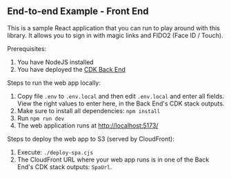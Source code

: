 ## End-to-end Example - Front End

This is a sample React application that you can run to play around with this library. It allows you to sign in with magic links and FIDO2 (Face ID / Touch).

Prerequisites:

1. You have NodeJS installed
1. You have deployed the [CDK Back End](../cdk)

Steps to run the web app locally:

1. Copy file `.env` to `.env.local` and then edit `.env.local` and enter all fields. View the right values to enter here, in the Back End's CDK stack outputs.
1. Make sure to install all dependencies: `npm install`
1. Run `npm run dev`
1. The web application runs at [http://localhost:5173/](http://localhost:5173/)

Steps to deploy the web app to S3 (served by CloudFront):

1. Execute: `./deploy-spa.cjs`
1. The CloudFront URL where your web app runs is in one of the Back End's CDK stack outputs: `SpaUrl`.
